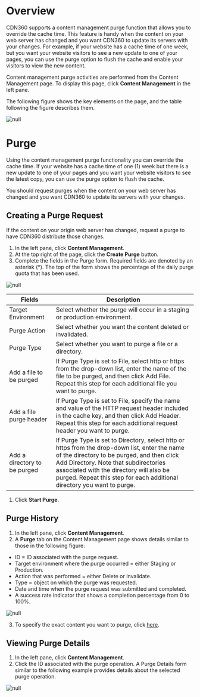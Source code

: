 # Overview

CDN360 supports a content management purge function that allows you to override the cache time. This feature is handy when the content on your web server has changed and you want CDN360 to update its servers with your changes. For example, if your website has a cache time of one week, but you want your website visitors to see a new update to one of your pages, you can use the purge option to flush the cache and enable your visitors to view the new content.

Content management purge activities are performed from the Content Management page. To display this page, click **Content Management** in the left pane.

The following figure shows the key elements on the page, and the table following the figure describes them.

![null](<../Resources/Images/Content Management.png>)

# Purge

Using the content management purge functionality you can override the cache time. If your website has a cache time of one (1) week but there is a new update to one of your pages and you want your website visitors to see the latest copy, you can use the purge option to flush the cache.

You should request purges when the content on your web server has changed and you want CDN360 to update its servers with your changes.

## Creating a Purge Request

If the content on your origin web server has changed, request a purge to have CDN360 distribute those changes.

1. In the left pane, click **Content Management**.
2. At the top right of the page, click the **Create Purge** button. 
3. Complete the fields in the Purge form. Required fields are denoted by an asterisk (\*). The top of the form shows the percentage of the daily purge quota that has been used.

![null](<../Resources/Images/Purge Form.png>)


|**Fields**|**Description**|
|----------|---------------|
| Target Environment | Select whether the purge will occur in a staging or production environment.|
| Purge Action | Select whether you want the content deleted or invalidated.|
| Purge Type | Select whether you want to purge a file or a directory.|
| Add a file to be purged | If Purge Type is set to File, select http or https from the drop-down list, enter the name of the file to be purged, and then click Add File. Repeat this step for each additional file you want to purge.|
| Add a file purge header | If Purge Type is set to File, specify the name and value of the HTTP request header included in the cache key, and then click Add Header. Repeat this step for each additional request header you want to purge.|
| Add a directory to be purged | If Purge Type is set to Directory, select http or https from the drop-down list, enter the name of the directory to be purged, and then click Add Directory. Note that subdirectories associated with the directory will also be purged. Repeat this step for each additional directory you want to purge.|

1. Click **Start Purge**.

## Purge History

1. In the left pane, click **Content Management**.
2. A **Purge** tab on the Content Management page shows details similar to those in the following figure:

- ID = ID associated with the purge request.
- Target environment where the purge occurred = either Staging or Production.
- Action that was performed = either Delete or Invalidate.
- Type = object on which the purge was requested.
- Date and time when the purge request was submitted and completed.
- A success rate indicator that shows a completion percentage from 0 to 100%.

![null](<../Resources/Images/dashboard13.png>)

3. To specify the exact content you want to purge, click [here](<Creating a Purge Request.htm>).

## Viewing Purge Details

1. In the left pane, click **Content Management**.
2. Click the ID associated with the purge operation. A Purge Details form similar to the following example provides details about the selected purge operation.

![null](<../Resources/Images/Purge Details2.png>)